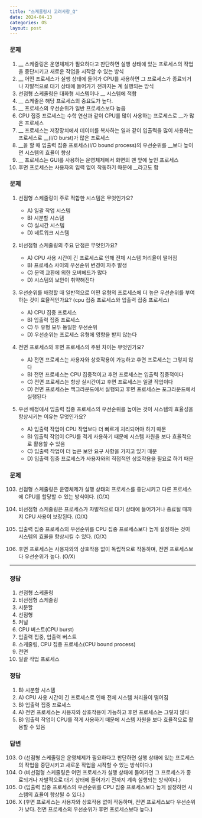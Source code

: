 ```yaml
---
title: "스케줄링시 고려사항_Q"
date: 2024-04-13 
categories: OS
layout: post
---
```

### 문제
1. __ 스케줄링은 운영체제가 필요하다고 판단하면 실행 상태에 있는 프로세스의 작업을 중단시키고 새로운 작업을 시작할 수 있는 방식
2. __ 어떤 프로세스가 실행 상태에 들어가 CPU를 사용하면 그 프로세스가 종료되거나 자발적으로 대기 상태에 들어가기 전까지는 계 실행되는 방식
3. 선점형 스케줄링은 대화형 시스템이나 __ 시스템에 적합
4. __ 스케줄은 해당 프로세스의 중요도가 높다. 
5. __ 프로세스의 우선순위가 일반 프로세스보다 높음
6. CPU 집중 프로세스는 수학 연산과 같이 CPU를 많이 사용하는 프로세스로 __가 많은 프로세스
7. __ 프로세스는 저장장치에서 데이터를 복사하는 일과 같이 입출력을 많이 사용하는 프로세스로 __(I/O burst)가 많은 프로세스
8. __을 할 때 입출력 집중 프로세스(I/O bound process)의 우선순위를 __보다 높이면 시스템의 효율이 향상
9. __ 프로세스는 GUI를 사용하는 운영체제에서 화면의 맨 앞에 높인 프로세스
10. 후면 프로세스는 사용자의 입력 없이 작동하기 때문에 __라고도 함


### 문제

1.  선점형 스케줄링이 주로 적합한 시스템은 무엇인가요?
    
    *   A) 일괄 작업 시스템
    *   B) 시분할 시스템
    *   C) 실시간 시스템
    *   D) 네트워크 시스템
2.  비선점형 스케줄링의 주요 단점은 무엇인가요?
    
    *   A) CPU 사용 시간이 긴 프로세스로 인해 전체 시스템 처리율이 떨어짐
    *   B) 프로세스 사이의 우선순위 변경이 자주 발생
    *   C) 문맥 교환에 의한 오버헤드가 많다
    *   D) 시스템의 보안이 취약해진다
3.  우선순위를 배정할 때 일반적으로 어떤 유형의 프로세스에 더 높은 우선순위를 부여하는 것이 효율적인가요? (cpu 집중 프로세스와 입출력 집중 프로세스)
    
    *   A) CPU 집중 프로세스
    *   B) 입출력 집중 프로세스
    *   C) 두 유형 모두 동일한 우선순위
    *   D) 우선순위는 프로세스 유형에 영향을 받지 않는다
4.  전면 프로세스와 후면 프로세스의 주된 차이는 무엇인가요?
    
    *   A) 전면 프로세스는 사용자와 상호작용이 가능하고 후면 프로세스는 그렇지 않다
    *   B) 전면 프로세스는 CPU 집중적이고 후면 프로세스는 입출력 집중적이다
    *   C) 전면 프로세스는 항상 실시간이고 후면 프로세스는 일괄 작업이다
    *   D) 전면 프로세스는 백그라운드에서 실행되고 후면 프로세스는 포그라운드에서 실행된다
5.  우선 배정에서 입출력 집중 프로세스의 우선순위를 높이는 것이 시스템의 효율성을 향상시키는 이유는 무엇인가요?
    
    *   A) 입출력 작업이 CPU 작업보다 더 빠르게 처리되어야 하기 때문
    *   B) 입출력 작업이 CPU를 적게 사용하기 때문에 시스템 자원을 보다 효율적으로 활용할 수 있음
    *   C) 입출력 작업이 더 높은 보안 요구 사항을 가지고 있기 때문
    *   D) 입출력 집중 프로세스가 사용자와의 직접적인 상호작용을 필요로 하기 때문

### 문제

103.  선점형 스케줄링은 운영체제가 실행 상태의 프로세스를 중단시키고 다른 프로세스에 CPU를 할당할 수 있는 방식이다. (O/X)
104.  비선점형 스케줄링은 프로세스가 자발적으로 대기 상태에 들어가거나 종료될 때까지 CPU 사용이 보장된다. (O/X)

106.  입출력 집중 프로세스의 우선순위를 CPU 집중 프로세스보다 높게 설정하는 것이 시스템의 효율을 향상시킬 수 있다. (O/X)
107.  후면 프로세스는 사용자와의 상호작용 없이 독립적으로 작동하며, 전면 프로세스보다 우선순위가 높다. (O/X)





<hr>


### 정답

1. 선점형 스케줄링
2.  비선점형 스케줄링
3. 시분할
4. 선점형 
5. 커널
6. CPU 버스트(CPU burst)
7. 입출력 집중, 입출력 버스트
8. 스케줄링, CPU 집중 프로세스(CPU bound process)
9. 전면
10. 일괄 작업 프로세스 


### 정답

1.  B) 시분할 시스템
2.  A) CPU 사용 시간이 긴 프로세스로 인해 전체 시스템 처리율이 떨어짐
3.  B) 입출력 집중 프로세스
4.  A) 전면 프로세스는 사용자와 상호작용이 가능하고 후면 프로세스는 그렇지 않다
5.  B) 입출력 작업이 CPU를 적게 사용하기 때문에 시스템 자원을 보다 효율적으로 활용할 수 있음


### 답변

103.  O (선점형 스케줄링은 운영체제가 필요하다고 판단하면 실행 상태에 있는 프로세스의 작업을 중단시키고 새로운 작업을 시작할 수 있는 방식이다.)
104.  O (비선점형 스케줄링은 어떤 프로세스가 실행 상태에 들어가면 그 프로세스가 종료되거나 자발적으로 대기 상태에 들어가기 전까지 계속 실행되는 방식이다.)
106.  O (입출력 집중 프로세스의 우선순위를 CPU 집중 프로세스보다 높게 설정하면 시스템의 효율이 향상될 수 있다.)
107.  X (후면 프로세스는 사용자와 상호작용 없이 작동하며, 전면 프로세스보다 우선순위가 낮다. 전면 프로세스의 우선순위가 후면 프로세스보다 높다.)
